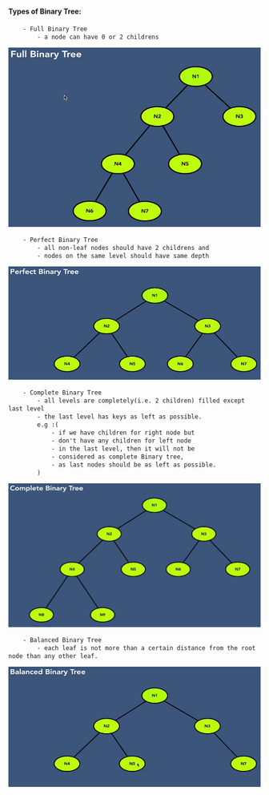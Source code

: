 #### Types of Binary Tree:

        - Full Binary Tree
            - a node can have 0 or 2 childrens
![alt text](images/full_binary_tree.png)

        - Perfect Binary Tree
            - all non-leaf nodes should have 2 childrens and 
            - nodes on the same level should have same depth
![alt text](images/perfect_binary_tree.png)

        - Complete Binary Tree
            - all levels are completely(i.e. 2 children) filled except last level
            - the last level has keys as left as possible.
            e.g :( 
                - if we have children for right node but 
                - don't have any children for left node 
                - in the last level, then it will not be 
                - considered as complete Binary tree, 
                - as last nodes should be as left as possible.
            )
![alt text](images/complete_binary_tree.png)

        - Balanced Binary Tree
            - each leaf is not more than a certain distance from the root node than any other leaf.
![alt text](images/balanced_binary_tree.png)